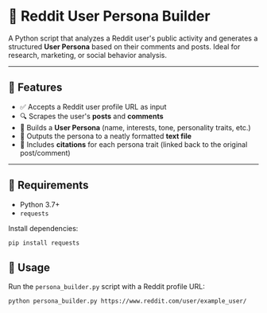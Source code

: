 # 🧠 Reddit User Persona Builder

A Python script that analyzes a Reddit user's public activity and generates a structured **User Persona** based on their comments and posts. Ideal for research, marketing, or social behavior analysis.

---

## 📌 Features

- ✅ Accepts a Reddit user profile URL as input
- 🔍 Scrapes the user's **posts** and **comments**
- 🧠 Builds a **User Persona** (name, interests, tone, personality traits, etc.)
- 📄 Outputs the persona to a neatly formatted **text file**
- 📝 Includes **citations** for each persona trait (linked back to the original post/comment)

---

## 🔧 Requirements

- Python 3.7+
- `requests`

Install dependencies:

```bash
pip install requests
```

## 🚀 Usage

Run the `persona_builder.py` script with a Reddit profile URL:

```bash
python persona_builder.py https://www.reddit.com/user/example_user/

```

